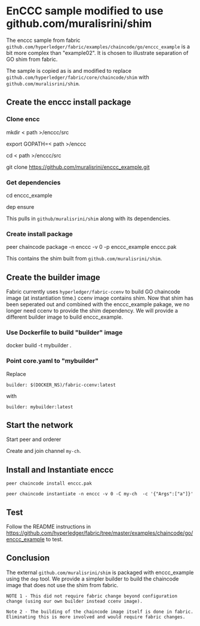 # EnCCC sample modified to use github.com/muralisrini/shim

The enccc sample from fabric `github.com/hyperledger/fabric/examples/chaincode/go/enccc_example` is a bit more complex than "example02". It is chosen to illustrate separation of GO shim from fabric.

The sample is copied as is and modified to replace `github.com/hyperledger/fabric/core/chaincode/shim` with `github.com/muralisrini/shim`.

## Create the enccc install package
### Clone encc 
mkdir < path >/enccc/src
  
export GOPATH=< path >/enccc
  
cd < path >/enccc/src
  
git clone https://github.com/muralisrini/enccc_example.git

### Get dependencies
cd enccc_example

dep ensure

This pulls in `github/muralisrini/shim` along with its dependencies.

### Create install package
peer chaincode package  -n enccc -v 0 -p enccc_example enccc.pak

This contains the shim built from `github.com/muralisrini/shim`.

## Create the builder image
Fabric currently uses `hyperledger/fabric-ccenv` to build GO chaincode image (at instantiation time.) ccenv image contains shim. Now that shim has been seperated out and combined with the enccc_example pakage, we no longer need ccenv to provide the shim dependency. We will provide a different builder image to build enccc_example.

### Use Dockerfile to build "builder" image
docker build -t mybuilder .

### Point core.yaml to "mybuilder"
Replace
```
builder: $(DOCKER_NS)/fabric-ccenv:latest
```
with
```
builder: mybuilder:latest
```

## Start the network
Start peer and orderer

Create and join channel `my-ch`.

## Install and Instantiate enccc
```
peer chaincode install enccc.pak

peer chaincode instantiate -n enccc -v 0 -C my-ch  -c '{"Args":["a"]}'
```

## Test
Follow the README instructions in https://github.com/hyperledger/fabric/tree/master/examples/chaincode/go/enccc_example to test.

## Conclusion
The external `github.com/muralisrini/shim` is packaged with enccc_example using the `dep` tool. We provide a simpler builder to build the chaincode image that does not use the shim from fabric.

```
NOTE 1 - This did not require fabric change beyond configuration change (using our own builder instead ccenv image).

Note 2 - The building of the chaincode image itself is done in fabric. Eliminating this is more involved and would require fabric changes.
```
